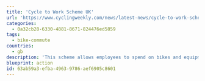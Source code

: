 ```yaml
---
title: 'Cycle to Work Scheme UK'
url: 'https://www.cyclingweekly.com/news/latest-news/cycle-to-work-scheme-10-things-to-know-5055/amp'
categories:
  - 0a32cb28-6330-4881-8671-824476ed5859
tags:
  - bike-commute
countries:
  - gb
description: 'This scheme allows employees to spend on bikes and equipment, tax-free, making a claimed saving of up to 42 per cent on the overall value.'
blueprint: action
id: 63ab59a3-efba-4963-9786-aef6905c8601
---
```

